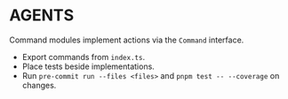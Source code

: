 # AGENTS

Command modules implement actions via the `Command` interface.
- Export commands from `index.ts`.
- Place tests beside implementations.
- Run `pre-commit run --files <files>` and `pnpm test -- --coverage` on changes.
